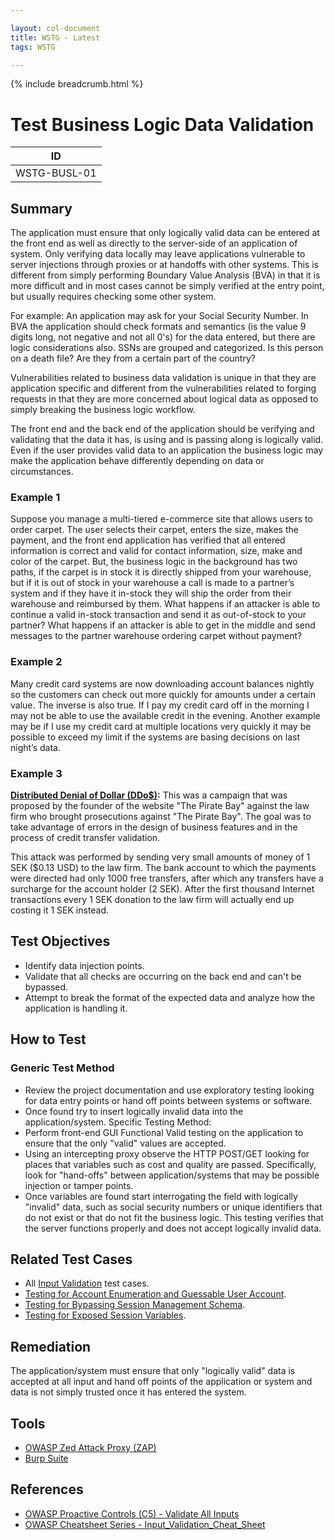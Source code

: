 ```yaml
---

layout: col-document
title: WSTG - Latest
tags: WSTG

---
```


{% include breadcrumb.html %}
# Test Business Logic Data Validation

|ID          |
|------------|
|WSTG-BUSL-01|

## Summary

The application must ensure that only logically valid data can be entered at the front end as well as directly to the server-side of an application of system. Only verifying data locally may leave applications vulnerable to server injections through proxies or at handoffs with other systems. This is different from simply performing Boundary Value Analysis (BVA) in that it is more difficult and in most cases cannot be simply verified at the entry point, but usually requires checking some other system.

For example: An application may ask for your Social Security Number. In BVA the application should check formats and semantics (is the value 9 digits long, not negative and not all 0's) for the data entered, but there are logic considerations also. SSNs are grouped and categorized. Is this person on a death file? Are they from a certain part of the country?

Vulnerabilities related to business data validation is unique in that they are application specific and different from the vulnerabilities related to forging requests in that they are more concerned about logical data as opposed to simply breaking the business logic workflow.

The front end and the back end of the application should be verifying and validating that the data it has, is using and is passing along is logically valid. Even if the user provides valid data to an application the business logic may make the application behave differently depending on data or circumstances.

### Example 1

Suppose you manage a multi-tiered e-commerce site that allows users to order carpet. The user selects their carpet, enters the size, makes the payment, and the front end application has verified that all entered information is correct and valid for contact information, size, make and color of the carpet. But, the business logic in the background has two paths, if the carpet is in stock it is directly shipped from your warehouse, but if it is out of stock in your warehouse a call is made to a partner’s system and if they have it in-stock they will ship the order from their warehouse and reimbursed by them. What happens if an attacker is able to continue a valid in-stock transaction and send it as out-of-stock to your partner? What happens if an attacker is able to get in the middle and send messages to the partner warehouse ordering carpet without payment?

### Example 2

Many credit card systems are now downloading account balances nightly so the customers can check out more quickly for amounts under a certain value. The inverse is also true. If I pay my credit card off in the morning I may not be able to use the available credit in the evening. Another example may be if I use my credit card at multiple locations very quickly it may be possible to exceed my limit if the systems are basing decisions on last night’s data.

### Example 3

**[Distributed Denial of Dollar (DDo$)](https://news.hitb.org/content/pirate-bay-proposes-distributed-denial-dollars-attack-ddo):**
This was a campaign that was proposed by the founder of the website "The Pirate Bay" against the law firm who brought prosecutions against "The Pirate Bay". The goal was to take advantage of errors in the design of business features and in the process of credit transfer validation.

This attack was performed by sending very small amounts of money of 1 SEK ($0.13 USD) to the law firm.
The bank account to which the payments were directed had only 1000 free transfers, after which any transfers have a surcharge for the account holder (2 SEK). After the first thousand Internet transactions every 1 SEK donation to the law firm will actually end up costing it 1 SEK instead.

## Test Objectives

- Identify data injection points.
- Validate that all checks are occurring on the back end and can't be bypassed.
- Attempt to break the format of the expected data and analyze how the application is handling it.

## How to Test

### Generic Test Method

- Review the project documentation and use exploratory testing looking for data entry points or hand off points between systems or software.
- Once found try to insert logically invalid data into the application/system.
Specific Testing Method:
- Perform front-end GUI Functional Valid testing on the application to ensure that the only "valid" values are accepted.
- Using an intercepting proxy observe the HTTP POST/GET looking for places that variables such as cost and quality are passed. Specifically, look for "hand-offs" between application/systems that may be possible injection or tamper points.
- Once variables are found start interrogating the field with logically "invalid" data, such as social security numbers or unique identifiers that do not exist or that do not fit the business logic. This testing verifies that the server functions properly and does not accept logically invalid data.

## Related Test Cases

- All [Input Validation](../07-Input_Validation_Testing/README.md) test cases.
- [Testing for Account Enumeration and Guessable User Account](../03-Identity_Management_Testing/04-Testing_for_Account_Enumeration_and_Guessable_User_Account.md).
- [Testing for Bypassing Session Management Schema](../06-Session_Management_Testing/01-Testing_for_Session_Management_Schema.md).
- [Testing for Exposed Session Variables](../06-Session_Management_Testing/04-Testing_for_Exposed_Session_Variables.md).

## Remediation

The application/system must ensure that only "logically valid" data is accepted at all input and hand off points of the application or system and data is not simply trusted once it has entered the system.

## Tools

- [OWASP Zed Attack Proxy (ZAP)](https://www.zaproxy.org)
- [Burp Suite](https://portswigger.net/burp)

## References

- [OWASP Proactive Controls (C5) - Validate All Inputs](https://owasp.org/www-project-proactive-controls/v3/en/c5-validate-inputs)
- [OWASP Cheatsheet Series - Input_Validation_Cheat_Sheet](https://cheatsheetseries.owasp.org/cheatsheets/Input_Validation_Cheat_Sheet.html)
